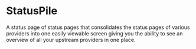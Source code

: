 # StatusPile
A status page of status pages that consolidates the status pages of various providers into one easily viewable screen giving you the ability to see an overview of all your upstream providers in one place.

